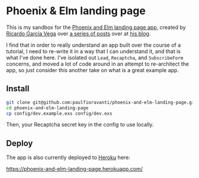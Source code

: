 # Phoenix & Elm landing page

This is my sandbox for the [Phoenix and Elm landing page app][], created by
[Ricardo García Vega][] over [a series of posts][App blog posts] over at
[his blog][codeloveandboards].

I find that in order to really understand an app built over the course of a
tutorial, I need to re-write it in a way that I can understand it, and that is
what I've done here.  I've isolated out `Lead`, `Recaptcha`, and `SubscribeForm`
concerns, and moved a lot of code around in an attempt to re-architect the app,
so just consider this another take on what is a great example app.

## Install

```sh
git clone git@github.com:paulfioravanti/phoenix-and-elm-landing-page.git
cd phoenix-and-elm-landing-page
cp config/dev.example.exs config/dev.exs
```

Then, your Recaptcha secret key in the config to use locally.

## Deploy

The app is also currently deployed to [Heroku][] here:

<https://phoenix-and-elm-landing-page.herokuapp.com/>

[App blog posts]: http://codeloveandboards.com/blog/2017/12/02/phoenix-elm-landing-page-pt-1/
[Heroku]: https://www.heroku.com/
[Phoenix and Elm landing page app]: https://github.com/bigardone/phoenix-and-elm-landing-page
[Ricardo García Vega]: https://twitter.com/bigardone
[codeloveandboards]: http://codeloveandboards.com/
